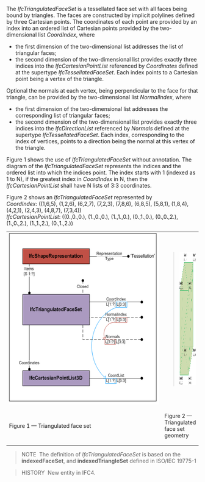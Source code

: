 ﻿The _IfcTriangulatedFaceSet_ is a tessellated face set with all faces being bound by triangles. The faces are constructed by implicit polylines defined by three Cartesian points. The coordinates of each point are provided by an index into an ordered list of Cartesian points provided by the two-dimensional list _CoordIndex_, where

* the first dimension of the two-dimensional list addresses the list of triangular faces; 
* the second dimension of the two-dimensional list provides exactly three indices into the _IfcCartesianPointList_ referenced by _Coordinates_ defined at the supertype _IfcTessellatedFaceSet_. Each index points to a Cartesian point being a vertex of the triangle. 

Optional the normals at each vertex, being perpendicular to the face for that triangle, can be provided by the two-dimensional list _NormalIndex_, where

* the first dimension of the two-dimensional list addresses the corresponding list of triangular faces; 
* the second dimension of the two-dimensional list provides exactly three indices into the _IfcDirectionList_ referenced by _Normals_ defined at the supertype _IfcTessellatedFaceSet_. Each index, corresponding to the index of vertices, points to a direction being the normal at this vertex of the triangle. 

Figure 1 shows the use of _IfcTriangulatedFaceSet_ without annotation. The diagram of the _IfcTriangulatedFaceSet_ represents the indices and the ordered list into which the indices point. The index starts with 1 (indexed as 1 to N), if the greatest index in _CoordIndex_ in N, then the _IfcCartesianPointList_ shall have N lists of 3:3 coordinates.

Figure 2 shows an _IfcTriangulatedFaceSet_ represented by  
_CoordIndex_: ((1,6,5), (1,2,6), (6,2,7), (7,2,3), (7,8,6), (6,8,5), (5,8,1), (1,8,4), (4,2,1), (2,4,3), (4,8,7), (7,3,4))  
_IfcCartesianPointList_: ((0.,0.,0.), (1.,0.,0.), (1.,1.,0.), (0.,1.,0.), (0.,0.,2.), (1.,0.,2.), (1.,1.,2.), (0.,1.,2.))

<table summary="">
      <tr>
        <td style="width: 450px">
          <img src="../../../../../../figures/ifctriangulatedfaceset_01.png" width="450" height="450" alt="IfcTriangulatedFaceSet_01">
        </td>
        <td>
          <blockquote>
            <img src="../../../../../../figures/ifctriangulatedfaceset_example-01.png" width="275" height="350" alt="IfcTriangulatedFaceSet_Example-01">
          </blockquote>
        </td>
      </tr>
      <tr>
        <td style="width: 450px">
          <p class="figure">Figure 1 &mdash; Triangulated face set
          </p>
        </td>
        <td>
          <p class="figure">Figure 2 &mdash; Triangulated face set geometry
          </p>
        </td>
      </tr>
    </table>

> NOTE&nbsp; The definition of _IfcTriangulatedFaceSet_ is based on the **indexedFaceSet**, and **indexedTriangleSet** defined in ISO/IEC 19775-1

> HISTORY&nbsp; New entity in IFC4.